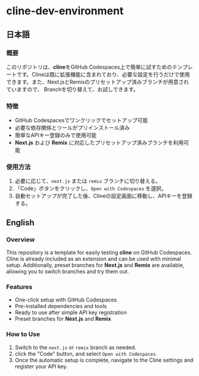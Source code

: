 # cline-dev-environment

## 日本語

### 概要
このリポジトリは、**cline**をGitHub Codespaces上で簡単に試すためのテンプレートです。Clineは既に拡張機能に含まれており、必要な設定を行うだけで使用できます。また、Next.jsとRemixのプリセットアップ済みブランチが用意されていますので、
Branchを切り替えて、お試しできます。

### 特徴
- GitHub Codespacesでワンクリックでセットアップ可能
- 必要な依存関係とツールがプリインストール済み
- 簡単なAPIキー登録のみで使用可能
- **Next.js** および **Remix** に対応したプリセットアップ済みブランチを利用可能

### 使用方法
1. 必要に応じて、`next.js` または `remix` ブランチに切り替える。
2. 「Code」ボタンをクリックし、`Open with Codespaces` を選択。
3. 自動セットアップが完了した後、Clineの設定画面に移動し、APIキーを登録する。

## English

### Overview
This repository is a template for easily testing **cline** on GitHub Codespaces. Cline is already included as an extension and can be used with minimal setup. Additionally, preset branches for **Next.js** and **Remix** are available, allowing you to switch branches and try them out.

### Features
- One-click setup with GitHub Codespaces
- Pre-installed dependencies and tools
- Ready to use after simple API key registration
- Preset branches for **Next.js** and **Remix**

### How to Use
1. Switch to the `next.js` or `remix` branch as needed.
2. click the "Code" button, and select `Open with Codespaces`.
3. Once the automatic setup is complete, navigate to the Cline settings and register your API key.
